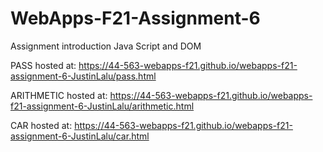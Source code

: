 # WebApps-F21-Assignment-6
Assignment introduction Java Script and DOM

PASS hosted at: https://44-563-webapps-f21.github.io/webapps-f21-assignment-6-JustinLalu/pass.html

ARITHMETIC hosted at: https://44-563-webapps-f21.github.io/webapps-f21-assignment-6-JustinLalu/arithmetic.html

CAR hosted at: https://44-563-webapps-f21.github.io/webapps-f21-assignment-6-JustinLalu/car.html

